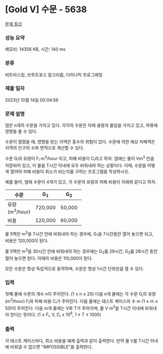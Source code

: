 # [Gold V] 수문 - 5638 

[문제 링크](https://www.acmicpc.net/problem/5638) 

### 성능 요약

메모리: 14356 KB, 시간: 140 ms

### 분류

비트마스킹, 브루트포스 알고리즘, 다이나믹 프로그래밍

### 제출 일자

2023년 10월 14일 00:04:56

### 문제 설명

<p>댐은 n개의 수문을 가지고 있다. 각각의 수문은 자체 용량과 물길을 가지고 있고, 하류에 영향을 줄 수 있다. </p>

<p>수문이 열렸을 때, 영향을 받는 지역은 홍수의 위험이 있다. 수문에 의한 예상 피해액은 지역의 인구의 수와 면적으로 계산할 수 있다.</p>

<p>수문 G<sub>i</sub>의 유량이 F<sub>i</sub> m<sup>3</sup>/hour 이고, 피해 비용이 C<sub>i</sub>라고 하자. 댐에는 물이 Vm<sup>3</sup> 만큼 저장되어 있고, 이 물을 T시간 이내에 모두 비워내야 하는 상황이다. 이때, 수문을 어떻게 열어야 피해 비용이 최소가 되는지를 구하는 프로그램을 작성하시오.</p>

<p>예를 들어, 댐에 수문이 4개가 있고, 각 수문의 유량과 피해 비용이 아래와 같다고 하자.</p>

<table class="table table-bordered" style="width:50%">
	<thead>
		<tr>
			<th style="width:10%">수문</th>
			<th style="width:10%">G<sub>1</sub></th>
			<th style="width:10%">G<sub>2</sub></th>
			<th style="width:10%">G<sub>3</sub></th>
			<th style="width:10%">G<sub>4</sub></th>
		</tr>
	</thead>
	<tbody>
		<tr>
			<td>유량 (m<sup>3</sup>/hour)</td>
			<td>720,000</td>
			<td>50,000</td>
			<td>130,000</td>
			<td>1,200,000</td>
		</tr>
		<tr>
			<td>비용</td>
			<td>120,000</td>
			<td>60,000</td>
			<td>50,000</td>
			<td>150,000</td>
		</tr>
	</tbody>
</table>

<p>물 5백만 m<sup>3</sup>을 7시간 안에 비워내야 하는 경우에, G<sub>1</sub>을 7시간동안 열어 놓으면 되고, 비용은 120,000이 된다. </p>

<p>물 5백만 m<sup>3</sup>을 30시간 안에 비워내야 하는 경우에는 G<sub>2</sub>를 29시간, G<sub>3</sub>를 28시간 동안 열어 놓으면 된다. 이때의 비용은 110,000이 된다.</p>

<p>모든 수문은 항상 독립적으로 동작하며, 수문은 항상 1시간 단위만큼 열 수 있다.</p>

### 입력 

 <p>첫째 줄에 수문의 개수 n이 주어진다. (1 ≤ n ≤ 20) 다음 n개 줄에는 각 수문 G<sub>i</sub>의 유량 (m<sup>3</sup>/hour) F<sub>i</sub>와 피해 비용 C<sub>i</sub>가 주어진다. 다음 줄에는 테스트 케이스의 수 m (1 ≤ m ≤ 50)이 주어진다. 다음 m개 줄에는 V와 T가 주어지며, 물 V m<sup>3</sup>을 T시간 이내에 비워내야 한다는 뜻이다. (1 ≤ F<sub>i</sub>, V, C<sub>i</sub> ≤ 10<sup>9</sup>, 1 ≤ T ≤ 1000)</p>

### 출력 

 <p>각 테스트 케이스마다, 최소 비용을 예제 출력과 같이 출력한다. 만약 물 V를 T시간 이내에 비워낼 수 없으면 "IMPOSSIBLE"을 출력한다.</p>

